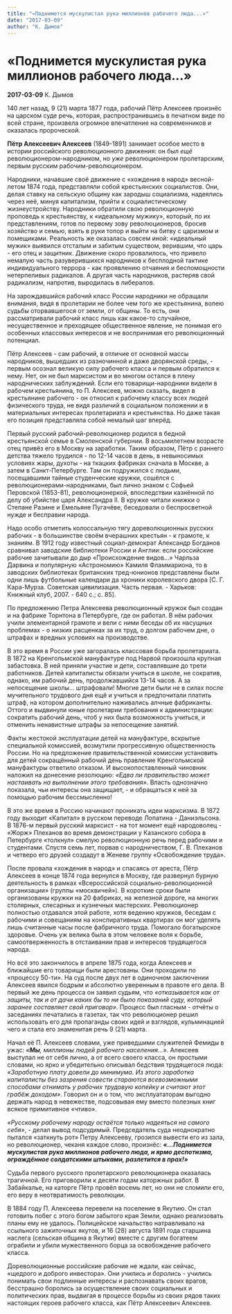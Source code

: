 ```yaml
---
title: "«Поднимется мускулистая рука миллионов рабочего люда...»"
date: "2017-03-09"
author: "К. Дымов"
---
```


# «Поднимется мускулистая рука миллионов рабочего люда...»

**2017-03-09** К. Дымов

140 лет назад, 9 (21) марта 1877 года, рабочий Пётр Алексеев произнёс на царском суде речь, которая, распространившись в печатном виде по всей стране, произвела огромное впечатление на современников и оказалась пророческой.

**Пётр Алексеевич Алексеев** (1849-1891) занимает особое место в истории российского революционного движения: он был *ещё* революционером-народником, но *уже* революционером пролетарским, первым русским рабочим-революционером.

Народники, начавшие своё движение с «хождения в народ» весной-летом 1874 года, представляли собой крестьянских социалистов. Они, делая ставку на сельскую общину как зародыш социализма, надеялись через неё, минуя капитализм, прийти к социалистическому жизнеустройству. Народники обратили свою революционную проповедь к крестьянству, к «идеальному мужику», который, по их представлениям, готов по первому зову революционеров, бросив хозяйство и семью, взять в руки топор и выйти на битву с царизмом и помещиками. Реальность же оказалась совсем иной: «идеальный мужик» выявился отсталым и забитым существом, верившим, что царь - его отец и защитник. Движение скоро провалилось, что привело немалую часть разуверившихся народников к бесплодной тактике индивидуального террора - как проявлению отчаяния и беспомощности нетерпеливых радикалов. А другая часть народников, растеряв свой радикализм, напротив, выродилась в либералов.

На зарождавшийся рабочий класс России народники не обращали внимания, видя в пролетарии не более чем того же крестьянина, волею судьбы оторвавшегося от земли, от общины. То есть, они рассматривали рабочий класс лишь как какое-то случайное, несущественное и преходящее общественное явление, не понимая его особенных классовых интересов и не воспринимая его революционный потенциал.

Пётр Алексеев - сам рабочий, в отличие от основной массы народников, вышедших из разночинной и даже дворянской среды, - первым осознал великую силу рабочего класса и первым обратился к нему. Нет, он не был марксистом и во многом остался в плену народнических заблуждений. Если его товарищи-народники видели в рабочем крестьянина, то П. Алексеев, можно сказать, видел в крестьянине рабочего - он относил к рабочему классу всех людей физического труда, не видя различий в социальном положении и в материальных интересах пролетариата и крестьянства. Но даже такая его позиция представляла собой немалый шаг вперёд.

Первый русский рабочий-революционер родился в бедной крестьянской семье в Смоленской губернии. В восьмилетнем возрасте отец привёз его в Москву на заработки. Таким образом, Пётр с раннего детства тяжело трудился - по 12-14 часов в день, в невыносимых условиях жары, духоты - на ткацких фабриках сначала в Москве, а затем в Санкт-Петербурге. Там он подружился с людьми, посещавшими тайные студенческие кружки, сошёлся с революционерами-народниками, был лично знаком с Софьей Перовской (1853-81), революционеркой, впоследствии казнённой по делу об убийстве царя Александра II. В кружке читали книжки о Степане Разине и Емельяне Пугачёве, беседовали о беспросветной нужде и бесправии народа.

Надо особо отметить колоссальную тягу дореволюционных русских рабочих - в большинстве своём вчерашних крестьян - к грамоте, к знаниям. В 1912 году известный социал-демократ Александр Богданов сравнивал заводские библиотеки России и Англии: если российские рабочие зачитывали до дыр «Происхождение видов...» Чарльза Дарвина и популярную «Астрономию» Камиля Фламмариона, то в заводских библиотеках британских тред-юнионов представлены были одни лишь футбольные календари да хроники королевского двора [С. Г. Кара-Мурза. Советская цивилизация. Часть первая. - Харьков: Книжный клуб, 2007. - 640 с.; с. 85].

По предложению Петра Алексеева революционный кружок был создан и на фабрике Торнтона в Петербурге, где он работал. В нём рабочих учили элементарной грамоте и вели с ними беседы об их насущных проблемах - о низких расценках за их труд, о долгом рабочем дне, о штрафах и вредных условиях на производстве.

В это время в России уже загоралась классовая борьба пролетариата. В 1872 на Кренгольмской мануфактуре под Нарвой произошла крупная забастовка. В ней приняли участие и дети, составлявшие до трети работников. Детей капиталисты обязали учиться в школе, не сократив, однако, им рабочий день, продолжавшийся 13-14 часов. А за непосещение школы... штрафовали! Многие дети были не в силах после мучительного трудового дня ещё и учиться и предпочитали платить штраф, на котором дополнительно наживались алчные фабриканты. Оттого и выдвинули юные пролетарии требования к администрации: сократить рабочий день, чтоб у них была возможность учиться, и отменить ненавистные штрафы за непосещение занятий.

Факты жестокой эксплуатации детей на мануфактуре, вскрытые специальной комиссией, возмутили прогрессивную общественность России. Но на предложение правительственной комиссии установить для детей сокращённый рабочий день правление Кренгольмской мануфактуры ответило отказом. И высокопоставленный чиновник наложил на донесение резолюцию: *«Едва ли правительство может настаивать на выполнении этого требования»*. Власть однозначно показала, чьи интересы она защищает, - и обращаться к ней за помощью рабочим бессмысленно!

В это же время в Россию начинают проникать идеи марксизма. В 1872 году выходит «Капитал» в русском переводе Лопатина - Даниэльсона. В 1876-м первый русский марксист - на тот момент ещё народоволец - «Жорж» Плеханов во время демонстрации у Казанского собора в Петербурге «толкнул» смелую революционную речь перед рабочими и студентами. Спустя семь лет, порвав с народничеством, Г. В. Плеханов и четверо его друзей создадут в Женеве группу «Освобождение труда».

После провала «хождения в народ» и спасаясь от ареста, Пётр Алексеев в конце 1874 года вернулся в Москву, где развернул бурную деятельность в рамках «Всероссийской социально-революционной организации» (группы «москвичей»). В короткие сроки были организованы кружки на 20 фабриках, на железной дороге, на многих столярных, слесарных и кузнечных мастерских. Революционер полностью отдавался этой работе, хотя ведению кружков, беседам с рабочими и совещаниям на конспиративных квартирах он мог уделять лишь считанные часы после фабричного труда. Помогало богатырское здоровье. Очень уж велика была в этом человеке воля к борьбе, самоотверженность в отстаивании прав и интересов трудящегося народа.

Но всё это закончилось в апреле 1875 года, когда Алексеев и ближайшие его товарищи были арестованы. Они проходили по «процессу 50-ти». На суд после двух лет в одиночном заключении Алексеев явился бодрым и абсолютно уверенным в правоте его дела. В первый же день процесса он заявил судьям, что *«отказывается как от защиты, так и от дачи каких бы то ни было показаний суду, который заранее составляет свой приговор»*. Процесс был гласным - отчёты о заседаниях печатались в газетах, так что революционер решил использовать его для пропаганды своих идей и взглядов, кульминацией чего и стала его знаменитая речь 9 (21) марта.

Начал её П. Алексеев словами, уже приведшими служителей Фемиды в ужас: *«****Мы****, миллионы людей рабочего населения...»*. Алексеев выступал не от себя лично, а от всего своего класса, он простыми словами, но ярко и убедительно описывал бедствия трудящегося люда: *«Заработную плату довели до минимума. Из этого заработка капиталисты без зазрения совести стараются всевозможными способами отнимать у рабочих трудовую копейку и считают этот грабёж доходом»*. Говорил он и о том, что эксплуататорам выгодно держать народ в невежестве, подсовывая ему вместо полезных книг всякое примитивное «чтиво».

*«Русскому рабочему народу остаётся только надеяться на самого себя»*, - делал вывод подсудимый. Председатель суда неоднократно пытался «заткнуть рот» Петру Алексееву, грозился вывести его из зала, но революционер, чеканя каждое слово, произнёс: ***«...Поднимется мускулистая рука миллионов рабочего люда, и ярмо деспотизма, ограждённое солдатскими штыками, разлетится в прах!»***

Судьба первого русского пролетарского революционера оказалась трагичной. Его приговорили к десяти годам каторжных работ. В Забайкалье, на каторге Пётр провёл восемь лет, но они не сломили его, его веру в неотвратимость революции.

В 1884 году П. Алексеева перевели на поселение в Якутию. Он стал готовить побег с этого богом забытого края Земли, однако реализовать планы ему не удалось. Полицейское начальство натравливало на ссыльного зажиточных якутов, и 16 (28) августа 1891 года старшина наслега (сельская община в Якутии) вместе с другим богатеем ограбили и убили мужественного борца за освобождение рабочего класса.

Дореволюционные российские рабочие не ждали, как сейчас, «щедрого и доброго инвестора». Они *учились и боролись* - учились понимать свои подлинные интересы и распознавать своих врагов, бесстрашно боролись за осуществление своих социальных и политических прав, выдвигая в процессе борьбы из своих рядов таких настоящих героев рабочего класса, как Пётр Алексеевич Алексеев.